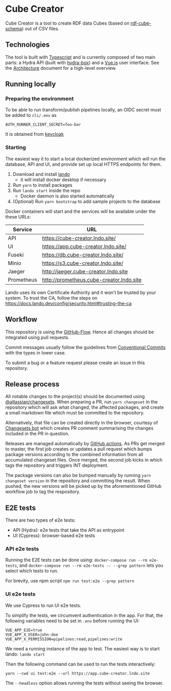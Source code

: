 
# Cube Creator

Cube Creator is a tool to create RDF data Cubes (based on
[rdf-cube-schema](https://github.com/zazuko/rdf-cube-schema)) out of CSV files.

## Technologies

The tool is built with [Typescript](https://www.typescriptlang.org/) and is
currently composed of two main parts: a Hydra API (built with
[hydra-box](https://github.com/zazuko/hydra-box)) and a [Vue.js](https://vuejs.org/)
user interface. See the [Architecture](docs/architecture.md) document for a high-level overview.

## Running locally

### Preparing the environment

To be able to run transform/publish pipelines locally, an OIDC secret must be added to `cli/.env` as

```
AUTH_RUNNER_CLIENT_SECRET=foo-bar
```

It is obtained from [keycloak](https://keycloak.zazukoians.org/admin/master/console/#/zazuko-dev/clients/64f92868-71e3-48e1-9d8b-7bfaf5fac2bd/credentials)

### Starting

The easiest way it to start a local dockerized environment which will run the database, API and UI, and provide set up local HTTPS endpoints for them.

1. Download and install [lando](https://github.com/lando/lando/releases)
   * it will install docker desktop if necessary
2. Run `yarn` to install packages
3. Run `lando start` inside the repo
   * Docker daemon is also started automatically
4. (Optional) Run `yarn bootstrap` to add sample projects to the database

Docker containers will start and the services will be available under the these URLs:

| Service    | URL                                        |
| ---------- | ------------------------------------------ |
| API        | <https://cube-creator.lndo.site/>          |
| UI         | <https://app.cube-creator.lndo.site/>      |
| Fuseki     | <https://db.cube-creator.lndo.site/>       |
| Minio      | <https://s3.cube-creator.lndo.site/>       |
| Jaeger     | <http://jaeger.cube-creator.lndo.site>     |
| Prometheus | <http://prometheus.cube-creator.lndo.site> |

Lando uses its own Certificate Authority and it won't be trusted by your system.
To trust the CA, follow the steps on <https://docs.lando.dev/config/security.html#trusting-the-ca>

## Workflow

This repository is using the [GitHub-Flow](https://docs.github.com/en/github/collaborating-with-issues-and-pull-requests/github-flow). Hence all changes should be integrated using pull requests.

Commit messages usually follow the guidelines from [Conventional Commits](https://www.conventionalcommits.org/en/v1.0.0/#summary) with the types in lower case.

To submit a bug or a feature request please create an issue in this repository.

## Release process

All notable changes to the project(s) should be documented using [@atlassian/changesets](https://github.com/atlassian/changesets). When preparing a PR, run `yarn changeset` in the repository which will ask what changed, the affected packages, and create a small markdown file which must be committed to the repository.

Alternatively, that file can be created directly in the browser, courtesy of [Changesets bot](https://github.com/changesets/bot) which creates PR comment summarising the changes included in the PR in question.

Releases are managed automatically by [GitHub actions](.github/workflows/releases.yaml). As PRs get merged to master, the first job creates or updates a pull request which bumps package versions according to the combined information from all accumulated changeset files. Once merged, the second job kicks in which tags the repository and triggers INT deployment.

The package versions can also be bumped manually by running `yarn changeset version` in the repository and committing the result. When pushed, the new versions will be picked up by the aforementioned GitHub workflow job to tag the respository.

## E2E tests

There are two types of e2e tests:
- API (Hydra): e2e tests that take the API as entrypoint
- UI (Cypress): browser-based e2e tests

### API e2e tests

Running the E2E tests can be done using: `docker-compose run --rm e2e-tests`, and `docker-compose run --rm e2e-tests -- --grep pattern` lets you select which tests to run.

For brevity, use npm script `npm run test:e2e --grep pattern`

### UI e2e tests

We use Cypress to run UI e2e tests.

To simplify the tests, we circumvent authentication in the app. For that, the following variables need to be set in `.env` before running the UI:
```
VUE_APP_E2E=true
VUE_APP_X_USER=john-doe
VUE_APP_X_PERMISSION=pipelines:read,pipelines:write
```

We need a running instance of the app to test. The easiest way is to start lando: `lando start`

Then the following command can be used to run the tests interactively:

`yarn --cwd ui test:e2e --url https://app.cube-creator.lndo.site`

The `--headless` option allows running the tests without seeing the browser.

